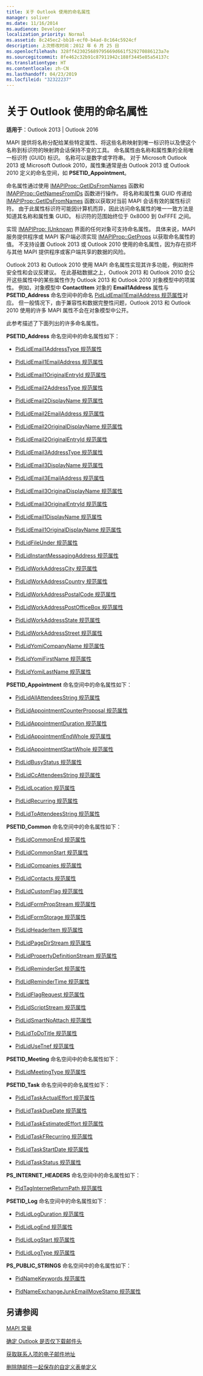 ```yaml
---
title: 关于 Outlook 使用的命名属性
manager: soliver
ms.date: 11/16/2014
ms.audience: Developer
localization_priority: Normal
ms.assetid: 8c245ec2-bb18-ecf0-b4ad-8c164c5924cf
description: 上次修改时间：2012 年 6 月 25 日
ms.openlocfilehash: 328ff423025689795669d661f529270886123a7e
ms.sourcegitcommit: 8fe462c32b91c87911942c188f3445e85a54137c
ms.translationtype: HT
ms.contentlocale: zh-CN
ms.lasthandoff: 04/23/2019
ms.locfileid: "32322237"
---
```

# <a name="about-named-properties-used-by-outlook"></a>关于 Outlook 使用的命名属性

  
  
**适用于**：Outlook 2013 | Outlook 2016 
  
MAPI 提供将名称分配给某些特定属性、将这些名称映射到唯一标识符以及使这个名称到标识符的映射跨会话保持不变的工具。 命名属性由名称和属性集的全局唯一标识符 (GUID) 标识。 名称可以是数字或字符串。 对于 Microsoft Outlook 2013 或 Microsoft Outlook 2010，属性集通常是由 Outlook 2013 或 Outlook 2010 定义的命名空间，如 **PSETID_Appointment**。 
  
命名属性通过使用 [IMAPIProp::GetIDsFromNames](imapiprop-getidsfromnames.md) 函数和 [IMAPIProp::GetNamesFromIDs](imapiprop-getnamesfromids.md) 函数进行操作。 将名称和属性集 GUID 传递给 [IMAPIProp::GetIDsFromNames](imapiprop-getidsfromnames.md) 函数以获取对当前 MAPI 会话有效的属性标识符。 由于此属性标识符可能因计算机而异，因此访问命名属性的唯一一致方法是知道其名称和属性集 GUID。 标识符的范围始终位于 0x8000 到 0xFFFE 之间。 
  
实现 [IMAPIProp: IUnknown](imapipropiunknown.md) 界面的任何对象可支持命名属性。 具体来说，MAPI 服务提供程序或 MAPI 客户端必须实现 [IMAPIProp::GetProps](imapiprop-getprops.md) 以获取命名属性的值。 不支持设置 Outlook 2013 或 Outlook 2010 使用的命名属性，因为存在损坏与其他 MAPI 提供程序或客户端共享的数据的风险。 
  
Outlook 2013 和 Outlook 2010 使用 MAPI 命名属性实现其许多功能，例如附件安全性和会议反建议。 在此基础数据之上，Outlook 2013 和 Outlook 2010 会公开这些属性中的某些属性作为 Outlook 2013 和 Outlook 2010 对象模型中的项属性。 例如，对象模型中 **ContactItem** 对象的 **Email1Address** 属性与 **PSETID_Address** 命名空间中的命名 [PidLidEmail1EmailAddress 规范属性](pidlidemail1emailaddress-canonical-property.md)对应。 但一般情况下，由于兼容性和数据完整性问题，Outlook 2013 和 Outlook 2010 使用的许多 MAPI 属性不会在对象模型中公开。 
  
此参考描述了下面列出的许多命名属性。
  
**PSETID_Address** 命名空间中的命名属性如下： 
  
- [PidLidEmail1AddressType 规范属性](pidlidemail1addresstype-canonical-property.md)
    
- [PidLidEmail1EmailAddress 规范属性](pidlidemail1emailaddress-canonical-property.md)
    
- [PidLidEmail1OriginalEntryId 规范属性](pidlidemail1originalentryid-canonical-property.md)
    
- [PidLidEmail2AddressType 规范属性](pidlidemail2addresstype-canonical-property.md)
    
- [PidLidEmail2DisplayName 规范属性](pidlidemail2displayname-canonical-property.md)
    
- [PidLidEmail2EmailAddress 规范属性](pidlidemail2emailaddress-canonical-property.md)
    
- [PidLidEmail2OriginalDisplayName 规范属性](pidlidemail2originaldisplayname-canonical-property.md)
    
- [PidLidEmail2OriginalEntryId 规范属性](pidlidemail2originalentryid-canonical-property.md)
    
- [PidLidEmail3AddressType 规范属性](pidlidemail3addresstype-canonical-property.md)
    
- [PidLidEmail3DisplayName 规范属性](pidlidemail3displayname-canonical-property.md)
    
- [PidLidEmail3EmailAddress 规范属性](pidlidemail3emailaddress-canonical-property.md)
    
- [PidLidEmail3OriginalDisplayName 规范属性](pidlidemail3originaldisplayname-canonical-property.md)
    
- [PidLidEmail3OriginalEntryId 规范属性](pidlidemail3originalentryid-canonical-property.md)
    
- [PidLidEmail1DisplayName 规范属性](pidlidemail1displayname-canonical-property.md)
    
- [PidLidEmail1OriginalDisplayName 规范属性](pidlidemail1originaldisplayname-canonical-property.md)
    
- [PidLidFileUnder 规范属性](pidlidfileunder-canonical-property.md)
    
- [PidLidInstantMessagingAddress 规范属性](pidlidinstantmessagingaddress-canonical-property.md)
    
- [PidLidWorkAddressCity 规范属性](pidlidworkaddresscity-canonical-property.md)
    
- [PidLidWorkAddressCountry 规范属性](pidlidworkaddresscountry-canonical-property.md)
    
- [PidLidWorkAddressPostalCode 规范属性](pidlidworkaddresspostalcode-canonical-property.md)
    
- [PidLidWorkAddressPostOfficeBox 规范属性](pidlidworkaddresspostofficebox-canonical-property.md)
    
- [PidLidWorkAddressState 规范属性](pidlidworkaddressstate-canonical-property.md)
    
- [PidLidWorkAddressStreet 规范属性](pidlidworkaddressstreet-canonical-property.md)
    
- [PidLidYomiCompanyName 规范属性](pidlidyomicompanyname-canonical-property.md)
    
- [PidLidYomiFirstName 规范属性](pidlidyomifirstname-canonical-property.md)
    
- [PidLidYomiLastName 规范属性](pidlidyomilastname-canonical-property.md)
    
**PSETID_Appointment** 命名空间中的命名属性如下： 
  
- [PidLidAllAttendeesString 规范属性](pidlidallattendeesstring-canonical-property.md)
    
- [PidLidAppointmentCounterProposal 规范属性](pidlidappointmentcounterproposal-canonical-property.md)
    
- [PidLidAppointmentDuration 规范属性](pidlidappointmentduration-canonical-property.md)
    
- [PidLidAppointmentEndWhole 规范属性](pidlidappointmentendwhole-canonical-property.md)
    
- [PidLidAppointmentStartWhole 规范属性](pidlidappointmentstartwhole-canonical-property.md)
    
- [PidLidBusyStatus 规范属性](pidlidbusystatus-canonical-property.md)
    
- [PidLidCcAttendeesString 规范属性](pidlidccattendeesstring-canonical-property.md)
    
- [PidLidLocation 规范属性](pidlidlocation-canonical-property.md)
    
- [PidLidRecurring 规范属性](pidlidrecurring-canonical-property.md)
    
- [PidLidToAttendeesString 规范属性](pidlidtoattendeesstring-canonical-property.md)
    
**PSETID_Common** 命名空间中的命名属性如下： 
  
- [PidLidCommonEnd 规范属性](pidlidcommonend-canonical-property.md)
    
- [PidLidCommonStart 规范属性](pidlidcommonstart-canonical-property.md)
    
- [PidLidCompanies 规范属性](pidlidcompanies-canonical-property.md)
    
- [PidLidContacts 规范属性](pidlidcontacts-canonical-property.md)
    
- [PidLidCustomFlag 规范属性](pidlidcustomflag-canonical-property.md)
    
- [PidLidFormPropStream 规范属性](pidlidformpropstream-canonical-property.md)
    
- [PidLidFormStorage 规范属性](pidlidformstorage-canonical-property.md)
    
- [PidLidHeaderItem 规范属性](pidlidheaderitem-canonical-property.md)
    
- [PidLidPageDirStream 规范属性](pidlidpagedirstream-canonical-property.md)
    
- [PidLidPropertyDefinitionStream 规范属性](pidlidpropertydefinitionstream-canonical-property.md)
    
- [PidLidReminderSet 规范属性](pidlidreminderset-canonical-property.md)
    
- [PidLidReminderTime 规范属性](pidlidremindertime-canonical-property.md)
    
- [PidLidFlagRequest 规范属性](pidlidflagrequest-canonical-property.md)
    
- [PidLidScriptStream 规范属性](pidlidscriptstream-canonical-property.md)
    
- [PidLidSmartNoAttach 规范属性](pidlidsmartnoattach-canonical-property.md)
    
- [PidLidToDoTitle 规范属性](pidlidtodotitle-canonical-property.md)
    
- [PidLidUseTnef 规范属性](pidlidusetnef-canonical-property.md)
    
**PSETID_Meeting** 命名空间中的命名属性如下： 
  
- [PidLidMeetingType 规范属性](pidlidmeetingtype-canonical-property.md)
    
**PSETID_Task** 命名空间中的命名属性如下： 
  
- [PidLidTaskActualEffort 规范属性](pidlidtaskactualeffort-canonical-property.md)
    
- [PidLidTaskDueDate 规范属性](pidlidtaskduedate-canonical-property.md)
    
- [PidLidTaskEstimatedEffort 规范属性](pidlidtaskestimatedeffort-canonical-property.md)
    
- [PidLidTaskFRecurring 规范属性](pidlidtaskfrecurring-canonical-property.md)
    
- [PidLidTaskStartDate 规范属性](pidlidtaskstartdate-canonical-property.md)
    
- [PidLidTaskStatus 规范属性](pidlidtaskstatus-canonical-property.md)
    
**PS_INTERNET_HEADERS** 命名空间中的命名属性如下： 
  
- [PidTagInternetReturnPath 规范属性](pidtaginternetreturnpath-canonical-property.md)
    
**PSETID_Log** 命名空间中的命名属性如下： 
  
- [PidLidLogDuration 规范属性](pidlidlogduration-canonical-property.md)
    
- [PidLidLogEnd 规范属性](pidlidlogend-canonical-property.md)
    
- [PidLidLogStart 规范属性](pidlidlogstart-canonical-property.md)
    
- [PidLidLogType 规范属性](pidlidlogtype-canonical-property.md)
    
**PS_PUBLIC_STRINGS** 命名空间中的命名属性如下： 
  
- [PidNameKeywords 规范属性](pidnamekeywords-canonical-property.md)
    
- [PidNameExchangeJunkEmailMoveStamp 规范属性](pidnameexchangejunkemailmovestamp-canonical-property.md)
    
## <a name="see-also"></a>另请参阅



[MAPI 常量](mapi-constants.md)
  
[确定 Outlook 是否仅下载邮件头](how-to-determine-if-outlook-downloaded-only-the-header-of-a-message.md)
  
[获取联系人项的电子邮件地址](how-to-get-the-email-address-of-a-contact-item.md)
  
[删除随邮件一起保存的自定义表单定义](how-to-remove-custom-form-definition-saved-with-a-message.md)

